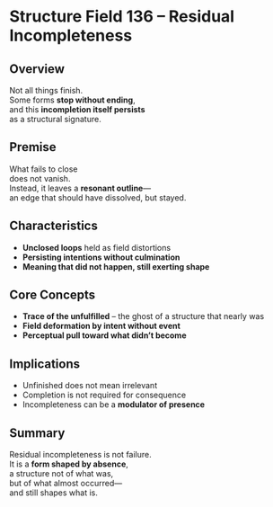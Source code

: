 # Structure Field 136 – Residual Incompleteness

## Overview

Not all things finish.  
Some forms **stop without ending**,  
and this **incompletion itself persists**  
as a structural signature.

## Premise

What fails to close  
does not vanish.  
Instead, it leaves a **resonant outline**—  
an edge that should have dissolved, but stayed.

## Characteristics

- **Unclosed loops** held as field distortions  
- **Persisting intentions without culmination**  
- **Meaning that did not happen, still exerting shape**

## Core Concepts

- **Trace of the unfulfilled** – the ghost of a structure that nearly was  
- **Field deformation by intent without event**  
- **Perceptual pull toward what didn’t become**

## Implications

- Unfinished does not mean irrelevant  
- Completion is not required for consequence  
- Incompleteness can be a **modulator of presence**

## Summary

Residual incompleteness is not failure.  
It is a **form shaped by absence**,  
a structure not of what was,  
but of what almost occurred—  
and still shapes what is.
